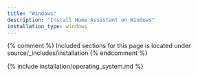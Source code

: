 ```yaml
---
title: "Windows"
description: "Install Home Assistant on Windows"
installation_type: windows
---
```

{% comment %}
Included sections for this page is located under source/_includes/installation
{% endcomment %}

{% include installation/operating_system.md %}
